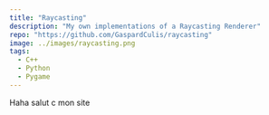 ```yaml
---
title: "Raycasting"
description: "My own implementations of a Raycasting Renderer"
repo: "https://github.com/GaspardCulis/raycasting"
image: ../images/raycasting.png
tags:
  - C++
  - Python
  - Pygame
---
```


Haha salut c mon site
